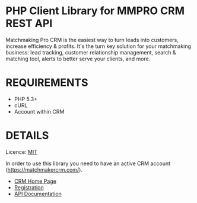 PHP Client Library for MMPRO CRM REST API
==============

Matchmaking Pro CRM is the easiest way to turn leads into customers, increase efficiency & profits. 
It's the turn key solution for your matchmaking business: lead tracking, customer relationship management, search & matching tool, alerts to better serve your clients, and more.

REQUIREMENTS
==============
* PHP 5.3+
* cURL
* Account within CRM 

DETAILS
==============
Licence: [MIT](http://opensource.org/licenses/MIT)

In order to use this library you need to have an active CRM account (https://matchmakercrm.com/). 

* [CRM Home Page](https://matchmakercrm.com/)
* [Registration](https://matchmakercrm.com/matchmakerRegistration/doRegister)
* [API Documentation](https://matchmakercrm.com/application)
